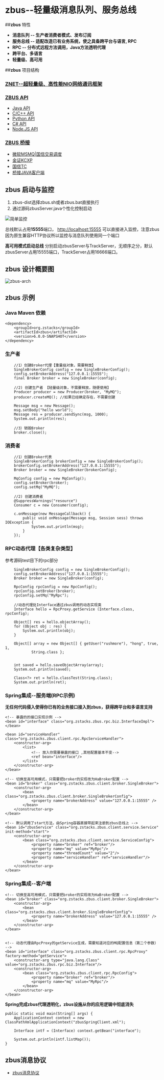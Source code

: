 # zbus--轻量级消息队列、服务总线


##**zbus** 特性


* **消息队列 -- 生产者消费者模式、发布订阅**
* **服务总线 -- 适配改造已有业务系统，使之具备跨平台与语言, RPC**
* **RPC -- 分布式远程方法调用，Java方法透明代理**
* **跨平台、多语言**
* **轻量级、高可用**


##**zbus** 项目结构


### [ZNET--超轻量级、高性能NIO网络通讯框架](http://git.oschina.net/rushmore/znet "znet") 


###  [ZBUS API](http://git.oschina.net/rushmore/zbus-api "zbus-api")
* [Java API](http://git.oschina.net/rushmore/zbus/tree/master/src/main/java/org/zstacks/zbus/client "zbus") 
* [C/C++ API](http://git.oschina.net/rushmore/zbus-api/tree/master/zbus-api-c "zbus-api-c") 
* [Python API](http://git.oschina.net/rushmore/zbus-api/tree/master/zbus-api-python "zbus-api-python") 
* [C# API](http://git.oschina.net/rushmore/zbus-api/tree/master/zbus-api-csharp "zbus-api-csharp") 
* [Node.JS API](http://git.oschina.net/rushmore/zbus-api/tree/master/zbus-api-nodejs "zbus-api-nodejs") 

### [ZBUS 桥接](http://git.oschina.net/rushmore/zbus-proxy "zbus-proxy") 

* [微软MSMQ|国信交易调度](http://git.oschina.net/rushmore/zbus-proxy/tree/master/zbus-proxy-msmq "zbus-proxy-msmq") 
* [金证KCXP](http://git.oschina.net/rushmore/zbus-proxy/tree/master/zbus-proxy-kcxp "zbus-proxy-kcxp") 
* [国信TC](http://git.oschina.net/rushmore/zbus-proxy/tree/master/zbus-proxy-tc "zbus-proxy-tc") 
* [桥接JAVA客户端](http://git.oschina.net/rushmore/zbus-proxy/tree/master/zbus-proxy-java "zbus-proxy-java") 


## zbus 启动与监控 

1. zbus-dist选择zbus.sh或者zbus.bat直接执行
2. 通过源码zbusServer.java个性化控制启动

![简单监控](http://git.oschina.net/uploads/images/2015/0212/103207_b5d2e1d3_7458.png)

总线默认占用**15555**端口， [http://localhost:15555](http://localhost:15555 "默认监控地址") 可以直接进入监控，注意zbus因为原生兼容HTTP协议所以监控与消息队列使用同一个端口

**高可用模式启动总线**
分别启动zbusServer与TrackServer，无顺序之分，默认zbusServer占用15555端口，TrackServer占用16666端口。


## zbus 设计概要图

![zbus-arch](http://git.oschina.net/uploads/images/2015/0419/134134_62a4e21c_7458.png)


## zbus 示例

### Java Maven 依赖

	<dependency>
		<groupId>org.zstacks</groupId>
		<artifactId>zbus</artifactId>
		<version>6.0.0-SNAPSHOT</version>
	</dependency>

### 生产者


		//1）创建Broker代理【重量级对象，需要释放】
		SingleBrokerConfig config = new SingleBrokerConfig();
		config.setBrokerAddress("127.0.0.1:15555");
		final Broker broker = new SingleBroker(config);
		
		//2) 创建生产者 【轻量级对象，不需要释放，随便使用】
		Producer producer = new Producer(broker, "MyMQ");
		producer.createMQ(); //如果已经确定存在，不需要创建
		
		Message msg = new Message(); 
		msg.setBody("hello world");  
		Message res = producer.sendSync(msg, 1000);
		System.out.println(res);
		
		//3）销毁Broker
		broker.close();


### 消费者

		//1）创建Broker代表
		SingleBrokerConfig brokerConfig = new SingleBrokerConfig();
		brokerConfig.setBrokerAddress("127.0.0.1:15555");
		Broker broker = new SingleBroker(brokerConfig);
		
		MqConfig config = new MqConfig(); 
		config.setBroker(broker);
		config.setMq("MyMQ");
		
		//2) 创建消费者
		@SuppressWarnings("resource")
		Consumer c = new Consumer(config);
		
		c.onMessage(new MessageCallback() {
			public void onMessage(Message msg, Session sess) throws IOException {
				System.out.println(msg);
			}
		});

 
### RPC动态代理【各类复杂类型】

参考源码test目下的rpc部分

		SingleBrokerConfig config = new SingleBrokerConfig();
		config.setBrokerAddress("127.0.0.1:15555");
		Broker broker = new SingleBroker(config);

		RpcConfig rpcConfig = new RpcConfig();
		rpcConfig.setBroker(broker);
		rpcConfig.setMq("MyRpc"); 
		
		//动态代理处Interface通过zbus调用的动态实现类
		Interface hello = RpcProxy.getService (Interface.class, rpcConfig);

		Object[] res = hello.objectArray();
		for (Object obj : res) {
			System.out.println(obj);
		}

		Object[] array = new Object[] { getUser("rushmore"), "hong", true, 1,
				String.class };
		
		
		int saved = hello.saveObjectArray(array);
		System.out.println(saved);
		 
		Class<?> ret = hello.classTest(String.class);
		System.out.println(ret);




 
 
### Spring集成--服务端(RPC示例)

**无任何代码侵入使得你已有的业务接口接入到zbus，获得跨平台和多语言支持**

	<!-- 暴露的的接口实现示例 -->
	<bean id="interface" class="org.zstacks.zbus.rpc.biz.InterfaceImpl"></bean>
	
	<bean id="serviceHandler" class="org.zstacks.zbus.client.rpc.RpcServiceHandler">
		<constructor-arg>
			<list>
				<!-- 放入你需要暴露的接口 ,其他配置基本不变-->
				<ref bean="interface"/>
			</list>
		</constructor-arg>
	</bean>
	
	<!-- 切换至高可用模式，只需要把broker的实现改为HaBroker配置 -->
	<bean id="broker" class="org.zstacks.zbus.client.broker.SingleBroker">
		<constructor-arg>
			<bean class="org.zstacks.zbus.client.broker.SingleBrokerConfig">
				<property name="brokerAddress" value="127.0.0.1:15555" />
			</bean>
		</constructor-arg>
	</bean>
	
	<!-- 默认调用了start方法，由Spring容器直接带起来注册到zbus总线上 -->
	<bean id="zbusService" class="org.zstacks.zbus.client.service.Service" init-method="start">
		<constructor-arg>  
			<bean class="org.zstacks.zbus.client.service.ServiceConfig">
				<property name="broker" ref="broker"/>
				<property name="mq" value="MyRpc"/>
				<property name="threadCount" value="2"/>
				<property name="serviceHandler" ref="serviceHandler"/>
			</bean>
		</constructor-arg>
	</bean>
	


### Spring集成--客户端

	<!-- 切换至高可用模式，只需要把broker的实现改为HaBroker配置 -->
	<bean id="broker" class="org.zstacks.zbus.client.broker.SingleBroker">
		<constructor-arg>
			<bean class="org.zstacks.zbus.client.broker.SingleBrokerConfig">
				<property name="brokerAddress" value="127.0.0.1:15555" />
			</bean>
		</constructor-arg>
	</bean>
	

	<!-- 动态代理由RpcProxy的getService生成，需要知道对应的MQ配置信息（第二个参数） -->
	<bean id="interface" class="org.zstacks.zbus.client.rpc.RpcProxy" factory-method="getService">
		<constructor-arg type="java.lang.Class" value="org.zstacks.zbus.rpc.biz.Interface"/> 
		<constructor-arg>
			<bean class="org.zstacks.zbus.client.rpc.RpcConfig">
				<property name="broker" ref="broker"/> 
				<property name="mq" value="MyRpc"/>
			</bean>
		</constructor-arg>
	</bean>
 

**Spring完成zbus代理透明化，zbus设施从你的应用逻辑中彻底消失**

	public static void main(String[] args) { 
		ApplicationContext context = new ClassPathXmlApplicationContext("zbusSpringClient.xml");
		
		Interface intf = (Interface) context.getBean("interface");
		
		System.out.println(intf.listMap());
	}
	

## zbus消息协议

* [zbus消息协议](http://git.oschina.net/rushmore/zbus/wikis/zbus%E6%B6%88%E6%81%AF%E5%8D%8F%E8%AE%AE- "zbus-protocol") 

